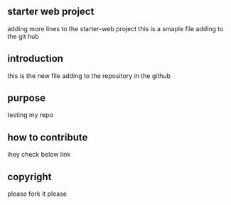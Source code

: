 ## starter web project
adding more lines to the starter-web project
this is a smaple file adding to the git hub

## introduction
this is the new file adding to the repository in the github

## purpose
testing my repo

## how to contribute
ihey check below link

## copyright
please fork it please


